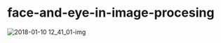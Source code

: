 # face-and-eye-in-image-procesing

![2018-01-10 12_41_01-img](https://user-images.githubusercontent.com/28315240/34765821-95cec3cc-f603-11e7-99f6-d1c6afe00266.png)
